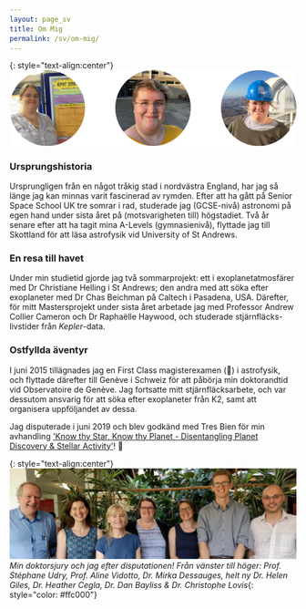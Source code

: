 ```yaml
---
layout: page_sv
title: Om Mig
permalink: /sv/om-mig/
---
```

{: style="text-align:center"}
![Tre bilder av mig: till vänster vid kupolen på 3,6m teleskopet i La Silla, Chile; i mitten, utanför School of Physics & Astronomy i solskenet i St Andrews; till höger, vid min affisch på Transiting Exoplanets-konferensen i Keele.](/images/About_Images.png)

### Ursprungshistoria
Ursprungligen från en något tråkig stad i nordvästra England, har jag så länge jag kan minnas varit fascinerad av rymden. Efter att ha gått på Senior Space School UK tre somrar i rad, studerade jag (GCSE-nivå) astronomi på egen hand under sista året på (motsvarigheten till) högstadiet.
Två år senare efter att ha tagit mina A-Levels (gymnasienivå), flyttade jag till Skottland för att läsa astrofysik vid University of St Andrews.

### En resa till havet
Under min studietid gjorde jag två sommarprojekt: ett i exoplanetatmosfärer med Dr Christiane Helling i St Andrews; den andra med att söka efter exoplaneter med Dr Chas Beichman på Caltech i Pasadena, USA. Därefter, för mitt Mastersprojekt under sista året arbetade jag med Professor Andrew Collier Cameron och Dr Raphaëlle Haywood, och studerade stjärnfläcks-livstider från *Kepler*-data.

### Ostfyllda äventyr
I juni 2015 tillägnades jag en First Class magisterexamen (:raised_hands:) i astrofysik, och flyttade därefter till Genève i Schweiz för att påbörja min doktorandtid vid Observatoire de Genève. Jag fortsatte mitt stjärnfläcksarbete, och var dessutom ansvarig för att söka efter exoplaneter från K2, samt att organisera uppföljandet av dessa.

Jag disputerade i juni 2019 och blev godkänd med Tres Bien för min avhandling ['Know thy Star, Know thy Planet - Disentangling Planet Discovery & Stellar Activity'](https://ui.adsabs.harvard.edu/abs/2019PhDT........22G/abstract)! :tada:

{: style="text-align:center"}
![Min doktorsjury och jag efter disputationen! Från vänster till höger: Prof. Stéphane Udry, Prof. Aline Vidotto, Dr. Mirka Dessauges, helt ny Dr. Helen Giles, Dr. Heather Cegla, Dr. Dan Bayliss & Dr. Christophe Lovis](/images/Defence_Jury.jpg)
*Min doktorsjury och jag efter disputationen! Från vänster till höger: Prof. Stéphane Udry, Prof. Aline Vidotto, Dr. Mirka Dessauges, helt ny Dr. Helen Giles, Dr. Heather Cegla, Dr. Dan Bayliss & Dr. Christophe Lovis*{: style="color: #ffc000"}
